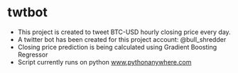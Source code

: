 # twtbot

- This project is created to tweet BTC-USD hourly closing price every day.
- A twitter bot has been created for this project account: @bull_shredder
- Closing price prediction is being calculated using Gradient Boosting Regressor
- Script currently runs on python www.pythonanywhere.com

